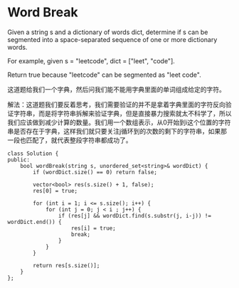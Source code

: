 Word Break
======
Given a string s and a dictionary of words dict, determine if s can be segmented into a space-separated sequence of one or more dictionary words.

For example, given
s = "leetcode",
dict = ["leet", "code"].

Return true because "leetcode" can be segmented as "leet code".

这道题给我们一个字典，然后问我们能不能用字典里面的单词组成给定的字符。

解法：这道题我们要反着思考，我们需要验证的并不是拿着字典里面的字符反向验证字符串，而是将字符串拆解来验证字典，但是直接暴力搜索就太不科学了，所以我们应该做到减少计算的数量。我们用一个数组表示，从0开始到i这个位置的字符串是否存在于字典，这样我们就只要关注j循环到的次数的剩下的字符串，如果那一段也匹配了，就代表整段字符串都成功了。

```
class Solution {
public:
    bool wordBreak(string s, unordered_set<string>& wordDict) {
        if (wordDict.size() == 0) return false;

        vector<bool> res(s.size() + 1, false);
        res[0] = true;

        for (int i = 1; i <= s.size(); i++) {
            for (int j = 0; j < i ; j++) {
                if (res[j] && wordDict.find(s.substr(j, i-j)) != wordDict.end()) {
                    res[i] = true;
                    break;
                }
            }
        }

        return res[s.size()];
    }
};
```
